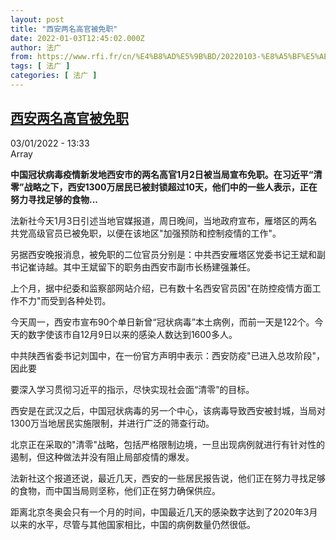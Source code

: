 ```yaml
---
layout: post
title: "西安两名高官被免职"
date: 2022-01-03T12:45:02.000Z
author: 法广
from: https://www.rfi.fr/cn/%E4%B8%AD%E5%9B%BD/20220103-%E8%A5%BF%E5%AE%89%E4%B8%A4%E5%90%8D%E9%AB%98%E5%AE%98%E8%A2%AB%E5%85%8D%E8%81%8C
tags: [ 法广 ]
categories: [ 法广 ]
---
```

<!--1641213902000-->
[西安两名高官被免职](https://www.rfi.fr/cn/%E4%B8%AD%E5%9B%BD/20220103-%E8%A5%BF%E5%AE%89%E4%B8%A4%E5%90%8D%E9%AB%98%E5%AE%98%E8%A2%AB%E5%85%8D%E8%81%8C)
------

<div>
<div>03/01/2022 - 13:33</div>Array<p><strong>                    中国冠状病毒疫情新发地西安市的两名高官1月2日被当局宣布免职。在习近平“清零”战略之下，西安1300万居民已被封锁超过10天，他们中的一些人表示，正在努力寻找足够的食物...                </strong></p><div >                    <p>法新社今天1月3日引述当地官媒报道，周日晚间，当地政府宣布，雁塔区的两名共党高级官员已被免职，以便在该地区"加强预防和控制疫情的工作"。</p><p>另据西安晚报消息，被免职的二位官员分别是：中共西安雁塔区党委书记王斌和副书记崔诗越。其中王斌留下的职务由西安市副市长杨建强兼任。</p><p>上个月，据中纪委和监察部网站介绍，已有数十名西安官员因"在防控疫情方面工作不力"而受到各种处罚。</p><p>今天周一，西安市宣布90个单日新曾“冠状病毒”本土病例，而前一天是122个。今天的数字使该市自12月9日以来的感染人数达到1600多人。</p><p>中共陕西省委书记刘国中，在一份官方声明中表示：西安防疫"已进入总攻阶段"，因此要</p><p>要深入学习贯彻习近平的指示，尽快实现社会面“清零”的目标。</p><p>西安是在武汉之后，中国冠状病毒的另一个中心，该病毒导致西安被封城，当局对1300万当地居民实施限制，并进行广泛的筛查行动。</p><p>北京正在采取的"清零"战略，包括严格限制边境，一旦出现病例就进行有针对性的遏制，但这种做法并没有阻止局部疫情的爆发。</p><p>法新社这个报道还说，最近几天，西安的一些居民报告说，他们正在努力寻找足够的食物，而中国当局则坚称，他们正在努力确保供应。</p><p>距离北京冬奥会只有一个月的时间，中国最近几天的感染数字达到了2020年3月以来的水平，尽管与其他国家相比，中国的病例数量仍然很低。</p>                                            <div data-selfpromo-newsletter>    </div>    <div data-selfpromo-app>    </div>                </div>
</div>
